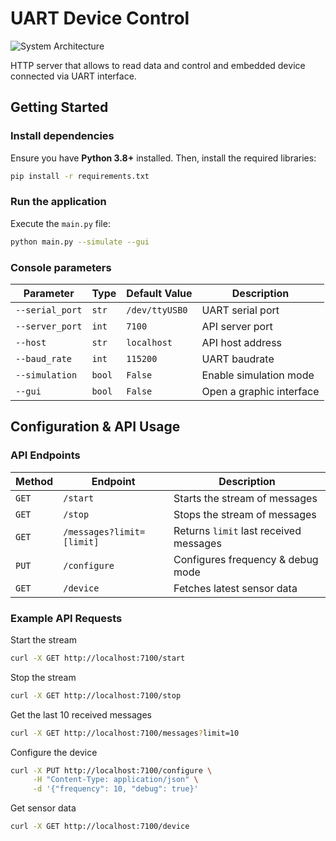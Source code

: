 # UART Device Control

![System Architecture](window.png)

HTTP server that allows to read data and control and embedded device connected via UART interface.

## Getting Started  

### Install dependencies  
Ensure you have **Python 3.8+** installed. Then, install the required libraries:  
```bash
pip install -r requirements.txt
```

### Run the application  
Execute the `main.py` file:  
```bash
python main.py --simulate --gui
```

### Console parameters
| Parameter         | Type     | Default Value  | Description |
|------------------|---------|---------------|-------------|
| `--serial_port`  | `str`   | `/dev/ttyUSB0` | UART serial port |
| `--server_port`  | `int`   | `7100`        | API server port |
| `--host`         | `str`   | `localhost`   | API host address |
| `--baud_rate`    | `int`   | `115200`      | UART baudrate |
| `--simulation`   | `bool`  | `False`       | Enable simulation mode |
| `--gui`          | `bool`  | `False`       | Open a graphic interface |


## Configuration & API Usage  

### API Endpoints  

| Method | Endpoint         | Description |
|--------|-----------------|-------------|
| `GET`  | `/start`        | Starts the stream of messages |
| `GET`  | `/stop`         | Stops the stream of messages |
| `GET`  | `/messages?limit=[limit]` | Returns `limit` last received messages
| `PUT`  | `/configure`    | Configures frequency & debug mode |
| `GET`  | `/device`       | Fetches latest sensor data |

### Example API Requests  

Start the stream 
```bash
curl -X GET http://localhost:7100/start
```

Stop the stream 
```bash
curl -X GET http://localhost:7100/stop
```

Get the last 10 received messages
```bash
curl -X GET http://localhost:7100/messages?limit=10
```

Configure the device  
```bash
curl -X PUT http://localhost:7100/configure \
     -H "Content-Type: application/json" \
     -d '{"frequency": 10, "debug": true}'
```

Get sensor data  
```bash
curl -X GET http://localhost:7100/device
```
